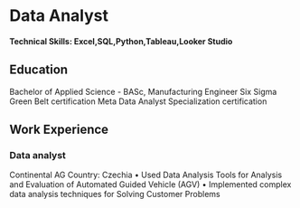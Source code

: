 # Data Analyst

#### Technical Skills: Excel,SQL,Python,Tableau,Looker Studio

## Education 

Bachelor of Applied Science - BASc, Manufacturing Engineer 
Six Sigma Green Belt certification
Meta Data Analyst Specialization certification

## Work Experience

### Data analyst
Continental AG 
Country: Czechia
• Used Data Analysis Tools for Analysis and Evaluation of Automated Guided Vehicle (AGV)
• Implemented complex data analysis techniques for Solving Customer Problems
